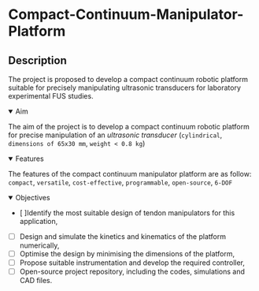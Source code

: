 # Compact-Continuum-Manipulator-Platform
## Description
The project is proposed to develop a compact continuum robotic platform suitable for precisely manipulating ultrasonic transducers for laboratory experimental FUS studies. 

<details open>
<summary>Aim</summary>

The aim of the project is to develop a compact continuum robotic platform for precise manipulation of an *ultrasonic transducer* (`cylindrical`, `dimensions of 65x30 mm`, `weight < 0.8 kg`)

</details>


<details open>
<summary>Features</summary>

The features of the compact continuum manipulator platform are as follow:   
`compact`, `versatile`, `cost-effective`, `programmable`, `open-source`, `6-DOF`

</details>

<details open>
<summary>Objectives</summary>

- [ ]Identify the most suitable design of tendon manipulators for this application,
- [ ] Design and simulate the kinetics and kinematics of the platform numerically,
- [ ] Optimise the design by minimising the dimensions of the platform,
- [ ] Propose suitable instrumentation and develop the required controller,
- [ ] Open-source project repository, including the codes, simulations and CAD files.

</details>
